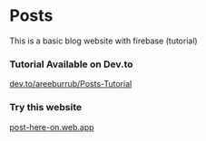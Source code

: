 # Posts
This is a basic blog website with firebase (tutorial)

### Tutorial Available on Dev.to
[dev.to/areeburrub/Posts-Tutorial](https://dev.to/areeburrub/hosting-your-website-on-web-for-free-firebase-basics-series-part-6-2420)

### Try this website
[post-here-on.web.app](https://post-here-on.web.app/)
